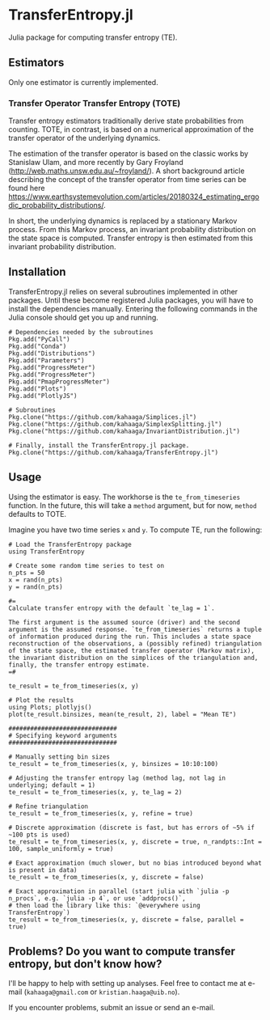 # TransferEntropy.jl

Julia package for computing transfer entropy (TE). 

## Estimators
Only one estimator is currently implemented.

### Transfer Operator Transfer Entropy (TOTE)
Transfer entropy estimators traditionally derive state probabilities from counting. TOTE, in contrast, is based on a numerical approximation of the transfer operator of the underlying dynamics. 

The estimation of the transfer operator is based on the classic works by Stanislaw Ulam, and more recently by Gary Froyland (<http://web.maths.unsw.edu.au/~froyland/>). A short background article describing the concept of the transfer operator from time series can be found here <https://www.earthsystemevolution.com/articles/20180324_estimating_ergodic_probability_distributions/>. 

In short, the underlying dynamics is replaced by a stationary Markov process. From this Markov process, an invariant probability distribution on the state space is computed. Transfer entropy is then estimated from this invariant probability distribution. 

## Installation
TransferEntropy.jl relies on several subroutines implemented in other packages. Until these become registered Julia packages, you will have to install the dependencies manually.  Entering the following commands in the Julia console should get you up and running. 

```
# Dependencies needed by the subroutines
Pkg.add("PyCall")
Pkg.add("Conda")
Pkg.add("Distributions")
Pkg.add("Parameters")
Pkg.add("ProgressMeter")
Pkg.add("ProgressMeter")
Pkg.add("PmapProgressMeter")
Pkg.add("Plots")
Pkg.add("PlotlyJS")

# Subroutines 
Pkg.clone("https://github.com/kahaaga/Simplices.jl")
Pkg.clone("https://github.com/kahaaga/SimplexSplitting.jl")
Pkg.clone("https://github.com/kahaaga/InvariantDistribution.jl")

# Finally, install the TransferEntropy.jl package.
Pkg.clone("https://github.com/kahaaga/TransferEntropy.jl")
```

## Usage 
Using the estimator is easy. The workhorse is the `te_from_timeseries` function. In the future, this will take a `method` argument, but for now, `method` defaults to TOTE. 

Imagine you have two time series `x` and `y`. To compute TE, run the following:

```
# Load the TransferEntropy package
using TransferEntropy 

# Create some random time series to test on
n_pts = 50
x = rand(n_pts)
y = rand(n_pts)

#= 
Calculate transfer entropy with the default `te_lag = 1`. 

The first argument is the assumed source (driver) and the second argument is the assumed response. `te_from_timeseries` returns a tuple of information produced during the run. This includes a state space reconstruction of the observations, a (possibly refined) triangulation of the state space, the estimated transfer operator (Markov matrix), the invariant distribution on the simplices of the triangulation and, finally, the transfer entropy estimate.
=#

te_result = te_from_timeseries(x, y)

# Plot the results 
using Plots; plotlyjs() 
plot(te_result.binsizes, mean(te_result, 2), label = "Mean TE")

##############################
# Specifying keyword arguments 
##############################

# Manually setting bin sizes
te_result = te_from_timeseries(x, y, binsizes = 10:10:100)

# Adjusting the transfer entropy lag (method lag, not lag in underlying; default = 1)
te_result = te_from_timeseries(x, y, te_lag = 2)

# Refine triangulation
te_result = te_from_timeseries(x, y, refine = true)

# Discrete approximation (discrete is fast, but has errors of ~5% if ~100 pts is used)
te_result = te_from_timeseries(x, y, discrete = true, n_randpts::Int = 100, sample_uniformly = true)

# Exact approximation (much slower, but no bias introduced beyond what is present in data)
te_result = te_from_timeseries(x, y, discrete = false) 

# Exact approximation in parallel (start julia with `julia -p n_procs`, e.g. `julia -p 4`, or use `addprocs()`,
# then load the library like this: `@everywhere using TransferEntropy`)
te_result = te_from_timeseries(x, y, discrete = false, parallel = true) 
```

## Problems? Do you want to compute transfer entropy, but don't know how?  
I'll be happy to help with setting up analyses. Feel free to contact me at e-mail (`kahaaga@gmail.com` or `kristian.haaga@uib.no`). 

If you encounter problems, submit an issue or send an e-mail.
